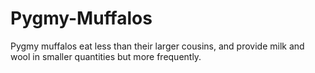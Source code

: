# Pygmy-Muffalos
Pygmy muffalos eat less than their larger cousins, and provide milk and wool in smaller quantities but more frequently.
